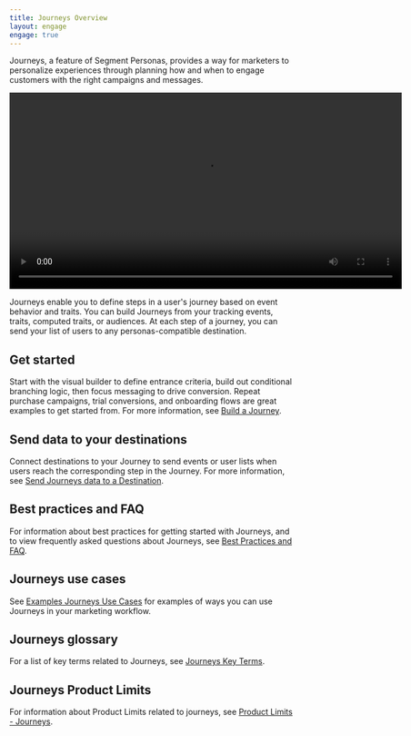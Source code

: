 ```yaml
---
title: Journeys Overview
layout: engage
engage: true
---
```



Journeys, a feature of Segment Personas, provides a way for marketers to personalize experiences through planning how and when to engage customers with the right campaigns and messages.

<video width="690px" controls autoplay>
  <source src="images/journeys-teaser.webm" type="video/webm">
  <source src="images/journeys-teaser.mp4" type="video/mp4">
</video>

Journeys enable you to define steps in a user's journey based on event behavior and traits. You can build Journeys from your tracking events, traits, computed traits, or audiences. At each step of a journey, you can send your list of users to any personas-compatible destination.

## Get started

Start with the visual builder to define entrance criteria, build out conditional branching logic, then focus messaging to drive conversion. Repeat purchase campaigns, trial conversions, and onboarding flows are great examples to get started from. For more information, see [Build a Journey](/docs/personas/journeys/build-journey).

## Send data to your destinations

Connect destinations to your Journey to send events or user lists when users reach the corresponding step in the Journey. For more information, see [Send Journeys data to a Destination](/docs/personas/journeys/send-data).

## Best practices and FAQ

For information about best practices for getting started with Journeys, and to view frequently asked questions about Journeys, see [Best Practices and FAQ](/docs/personas/journeys/faq-best-practices).

## Journeys use cases

See [Examples Journeys Use Cases](/docs/personas/journeys/use-cases/) for examples of ways you can use Journeys in your marketing workflow.

## Journeys glossary

For a list of key terms related to Journeys, see [Journeys Key Terms](/docs/personas/journeys/key-terms).

## Journeys Product Limits

For information about Product Limits related to journeys, see [Product Limits - Journeys](/docs/personas/product-limits#journeys).
